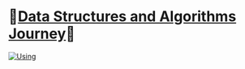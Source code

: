 # 🎉[Data Structures and Algorithms Journey](https://github.com/raingrain/data-structures-and-algorithms-journey)🎉

[![Using](https://skillicons.dev/icons?i=java,idea,md,vscode)](https://skillicons.dev)
